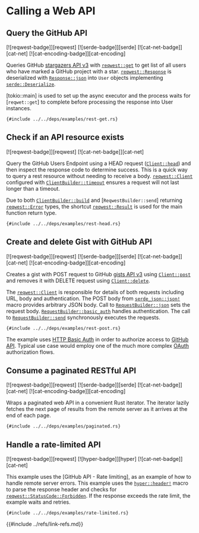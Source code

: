 # Calling a Web API

## Query the GitHub API

[![reqwest-badge]][reqwest] [![serde-badge]][serde] [![cat-net-badge]][cat-net] [![cat-encoding-badge]][cat-encoding]

Queries GitHub [stargazers API v3](https://developer.github.com/v3/activity/starring/#list-stargazers)
with [`reqwest::get`] to get list of all users who have marked a GitHub project with a star.
[`reqwest::Response`] is deserialized with [`Response::json`] into `User` objects implementing [`serde::Deserialize`].

[tokio::main] is used to set up the async executor and the process waits for [`reqwet::get`] to complete before
processing the response into User instances.

```rust,editable,no_run
{#include ../../deps/examples/rest-get.rs}
```

## Check if an API resource exists

[![reqwest-badge]][reqwest] [![cat-net-badge]][cat-net]

Query the GitHub Users Endpoint using a HEAD
request ([`Client::head`]) and then inspect the response code to determine
success. This is a quick way to query a rest resource without needing to receive
a body. [`reqwest::Client`] configured with [`ClientBuilder::timeout`] ensures
a request will not last longer than a timeout.

Due to both [`ClientBuilder::build`] and [`ReqwestBuilder::send`] returning [`reqwest::Error`]
types, the shortcut [`reqwest::Result`] is used for the main function return type.

```rust,editable,no_run
{#include ../../deps/examples/rest-head.rs}
```

## Create and delete Gist with GitHub API

[![reqwest-badge]][reqwest] [![serde-badge]][serde] [![cat-net-badge]][cat-net] [![cat-encoding-badge]][cat-encoding]

Creates a gist with POST request to GitHub [gists API v3](https://developer.github.com/v3/gists/)
using [`Client::post`] and removes it with DELETE request using [`Client::delete`].

The [`reqwest::Client`] is responsible for details of both requests including
URL, body and authentication. The POST body from [`serde_json::json!`] macro
provides arbitrary JSON body. Call to [`RequestBuilder::json`] sets the request
body. [`RequestBuilder::basic_auth`] handles authentication. The call to
[`RequestBuilder::send`] synchronously executes the requests.

```rust,editable,no_run
{#include ../../deps/examples/rest-post.rs}
```

The example uses [HTTP Basic Auth] in order to authorize access to [GitHub API].
Typical use case would employ one of the much more complex [OAuth] authorization
flows.

## Consume a paginated RESTful API

[![reqwest-badge]][reqwest] [![serde-badge]][serde] [![cat-net-badge]][cat-net] [![cat-encoding-badge]][cat-encoding]

Wraps a paginated web API in a convenient Rust iterator. The iterator lazily
fetches the next page of results from the remote server as it arrives at the end
of each page.

```rust,editable,no_run
{#include ../../deps/examples/paginated.rs}
```

## Handle a rate-limited API

[![reqwest-badge]][reqwest] [![hyper-badge]][hyper] [![cat-net-badge]][cat-net]

This example uses the [GitHub API - Rate limiting], as an example of how to
handle remote server errors.  This example uses the [`hyper::header!`] macro
to parse the response header and checks for [`reqwest::StatusCode::Forbidden`].
If the response exceeds the rate limit, the example waits and retries.

```rust,editable,no_run
{#include ../../deps/examples/rate-limited.rs}
```

[`hyper::header!`]: https://doc.servo.org/hyper/header/index.html#defining-custom-headers
[`reqwest::StatusCode::Forbidden`]: https://docs.rs/reqwest/*/reqwest/struct.StatusCode.html#associatedconstant.FORBIDDEN
[`ClientBuilder::build`]: https://docs.rs/reqwest/*/reqwest/struct.ClientBuilder.html#method.build
[`Client::head`]: https://docs.rs/reqwest/*/reqwest/struct.Client.html#method.head
[`ClientBuilder::timeout`]: https://docs.rs/reqwest/*/reqwest/struct.ClientBuilder.html#method.timeout
[`reqwest::Error`]: https://docs.rs/reqwest/*/reqwest/struct.Error.html
[`reqwest::Result`]:https://docs.rs/reqwest/*/reqwest/type.Result.html
[`Client::delete`]: https://docs.rs/reqwest/*/reqwest/struct.Client.html#method.delete
[`Client::post`]: https://docs.rs/reqwest/*/reqwest/struct.Client.html#method.post
[`RequestBuilder::basic_auth`]: https://docs.rs/reqwest/*/reqwest/struct.RequestBuilder.html#method.basic_auth
[`RequestBuilder::json`]: https://docs.rs/reqwest/*/reqwest/struct.RequestBuilder.html#method.json
[`RequestBuilder::send`]: https://docs.rs/reqwest/*/reqwest/struct.RequestBuilder.html#method.send
[`reqwest::Client`]: https://docs.rs/reqwest/*/reqwest/struct.Client.html
[`serde_json::json!`]: https://docs.rs/serde_json/*/serde_json/macro.json.html
[GitHub API]: https://developer.github.com/v3/auth/
[HTTP Basic Auth]: https://tools.ietf.org/html/rfc2617
[OAuth]: https://oauth.net/getting-started/
[`reqwest::get`]: https://docs.rs/reqwest/*/reqwest/fn.get.html
[`reqwest::Response`]: https://docs.rs/reqwest/*/reqwest/struct.Response.html
[`Response::json`]: https://docs.rs/reqwest/*/reqwest/struct.Response.html#method.json
[`serde::Deserialize`]: https://docs.rs/serde/*/serde/trait.Deserialize.html
{{#include ../refs/link-refs.md}}
